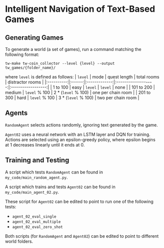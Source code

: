# Intelligent Navigation of Text-Based Games


## Generating Games

To generate a world (a set of games), run a command matching the following format:

`tw-make tw-coin_collector --level {level} --output tw_games/{folder_name}/`

where `level` is defined as follows:
|   `level`  |  mode  |  quest length |     total rooms     |  distractor rooms  |
|:----------:|:------:|:-------------:|:-------------------:|:------------------:|
|  1 to 100  |  easy  |    `level`    |       `level`       |        none        |
| 101 to 200 | medium | `level` % 100 | 2 * (`level` % 100) | one per chain room |
| 201 to 300 |  hard  | `level` % 100 | 3 * (`level` % 100) | two per chain room |
<!-- TODO: Is this true for hard mode distractor rooms? -->


## Agents

`RandomAgent` selects actions randomly, ignoring text generated by the game.

`Agent02` uses a neural network with an LSTM layer and DQN for training. Actions are selected using an epsilon-greedy policy, where epsilon begins at 1 decreases linearly until it ends at 0.


## Training and Testing

A script which tests `RandomAgent` can be found in `my_code/main_random_agent.py`.

A script which trains and tests `Agent02` can be found in `my_code/main_agent_02.py`.

These script for `Agent02` can be edited to point to run one of the following tests:
- `agent_02_eval_single`
- `agent_02_eval_multiple`
- `agent_02_eval_zero_shot`
<!-- TODO: Add descriptions. -->

Both scripts (for `RandomAgent` and `Agent02`) can be edited to point to different world folders.
